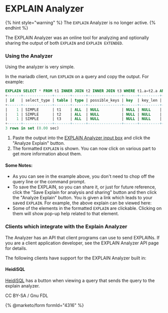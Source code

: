 # EXPLAIN Analyzer

{% hint style="warning" %}
The `EXPLAIN` Analyzer is no longer active.
{% endhint %}

The EXPLAIN Analyzer was an online tool for analyzing and optionally sharing the output of both `EXPLAIN` and `EXPLAIN EXTENDED`.

### Using the Analyzer

Using the analyzer is very simple.

In the mariadb client, run `EXPLAIN` on a query and copy the output. For example:

```sql
EXPLAIN SELECT * FROM t1 INNER JOIN t2 INNER JOIN t3 WHERE t1.a=t2.a AND t2.a=t3.a;
+------+-------------+-------+------+---------------+------+---------+------+------+--------------------------------------------------------+
| id   | select_type | table | type | possible_keys | key  | key_len | ref  | rows | Extra                                                  |
+------+-------------+-------+------+---------------+------+---------+------+------+--------------------------------------------------------+
|    1 | SIMPLE      | t1    | ALL  | NULL          | NULL | NULL    | NULL |    3 |                                                        |
|    1 | SIMPLE      | t2    | ALL  | NULL          | NULL | NULL    | NULL |    3 | Using where; Using join buffer (flat, BNL join)        |
|    1 | SIMPLE      | t3    | ALL  | NULL          | NULL | NULL    | NULL |    3 | Using where; Using join buffer (incremental, BNL join) |
+------+-------------+-------+------+---------------+------+---------+------+------+--------------------------------------------------------+
3 rows in set (0.00 sec)
```

1. Paste the output into the [EXPLAIN Analyzer input box](https://mariadb.org/explain_analyzer/analyze/) and click the "Analyze Explain" button.
2. The formatted `EXPLAIN` is shown. You can now click on various part to get more information about them.

#### Some Notes:

* As you can see in the example above, you don't need to chop off the query line or the command prompt.
* To save the EXPLAIN, so you can share it, or just for future reference, click the "Save Explain for analysis and sharing" button and then click the "Analyze Explain" button. You is given a link which leads to your saved `EXPLAIN`. For example, the above explain can be viewed here:
* Some of the elements in the formatted `EXPLAIN` are clickable. Clicking on them will show pop-up help related to that element.

### Clients which integrate with the Explain Analyzer

The Analyzer has an API that client programs can use to send EXPLAINs. If you are a client application developer, see the EXPLAIN Analyzer API page for details.

The following clients have support for the EXPLAIN Analyzer built in:

#### HeidiSQL

[HeidiSQL](https://www.heidisql.com/) has a button when viewing a query that sends the query to the explain analyzer.

CC BY-SA / Gnu FDL

{% @marketo/form formId="4316" %}
